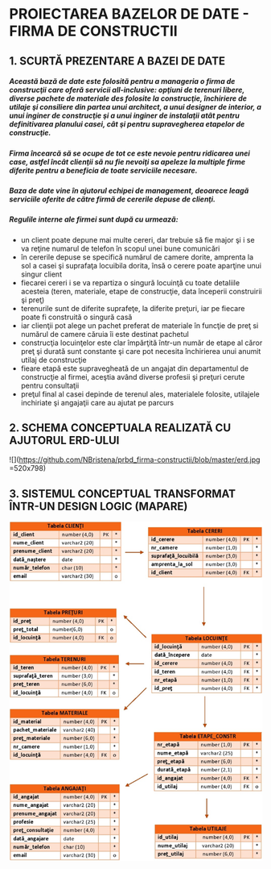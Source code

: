 # PROIECTAREA BAZELOR DE DATE - FIRMA DE CONSTRUCTII
###
###

## 1.	SCURTĂ PREZENTARE A BAZEI DE DATE

##### Această bază de date este folosită pentru a manageria o firma de construcţii care oferă servicii all-inclusive: opţiuni de terenuri libere, diverse pachete de materiale des folosite la construcţie, închiriere de utilaje şi consiliere din partea unui architect, a unui designer de interior, a unui inginer de construcţie şi a unui inginer de instalaţii atât pentru definitivarea planului casei, cât şi pentru supravegherea etapelor de construcţie. 

##### Firma încearcă să se ocupe de tot ce este nevoie pentru ridicarea unei case, astfel încât clienţii să nu fie nevoiţi sa apeleze la multiple firme diferite pentru a beneficia de toate serviciile necesare.

##### Baza de date vine în ajutorul echipei de management, deoarece leagă serviciile oferite de către firmă de cererile depuse de clienţi. 

##### Regulile interne ale firmei sunt după cu urmează:
*	un client poate depune mai multe cereri, dar trebuie să fie major şi i se va reţine numarul de telefon în scopul unei bune comunicări
*	în cererile depuse se specifică numărul de camere dorite, amprenta la sol a casei şi suprafaţa locuibila dorita, însă o cerere poate aparţine unui singur client
*	fiecarei cereri i se va repartiza o singură locuinţă cu toate detaliile acesteia (teren, materiale, etape de construcţie, data începerii construirii şi preţ)
*	terenurile sunt de diferite suprafeţe, la diferite preţuri, iar pe fiecare poate fi construită o singură casă
*	iar clienţii pot alege un pachet preferat de materiale în funcţie de preţ si numărul de camere căruia îi este destinat pachetul
*	construcţia locuinţelor este clar împărţită într-un număr de etape al căror preţ şi durată sunt constante şi care pot necesita închirierea unui anumit utilaj de construcţie
*	fieare etapă este supravegheată de un angajat din departamentul de construcţie al firmei, aceştia având diverse profesii şi preţuri cerute pentru consultaţii
*	preţul final al casei depinde de terenul ales, materialele folosite, utilajele inchiriate şi angajaţii care au ajutat pe parcurs


## 2.	SCHEMA CONCEPTUALA REALIZATĂ CU AJUTORUL ERD-ULUI

![](https://github.com/NBristena/prbd_firma-constructii/blob/master/erd.jpg =520x798)


## 3.	SISTEMUL CONCEPTUAL TRANSFORMAT ÎNTR-UN DESIGN LOGIC (MAPARE)

![](https://github.com/NBristena/prbd_firma-constructii/blob/master/mapare.jpg)
